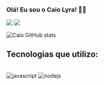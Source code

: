 ### Olá! Eu sou o Caio Lyra!  👋🏾



<div>

  <a href = "mailto:caiolyra1@hotmail.com"><img src="https://img.shields.io/badge/-Gmail-%23333?style=for-the-badge&logo=gmail&logoColor=white" target="_blank"></a>
  <a href="https://www.linkedin.com/in/caio-lyra-218216140/" target="_blank"><img src="https://img.shields.io/badge/-LinkedIn-%230077B5?style=for-the-badge&logo=linkedin&logoColor=white" target="_blank"></a> 
  
</div>


![Caio GitHub stats](https://github-readme-stats.vercel.app/api?username=CaioLyra71&show_icons=true&theme=dracula)


## Tecnologias que utilizo:

<div style="display: inline_block"><br>
  <img align="center" alt="javascript"  src="https://img.shields.io/badge/JavaScript-323330?style=for-the-badge&logo=javascript&logoColor=F7DF1E">
  <img align="center" alt="nodejs"  src="https://img.shields.io/badge/Node.js-43853D?style=for-the-badge&logo=node.js&logoColor=white">

</div>
